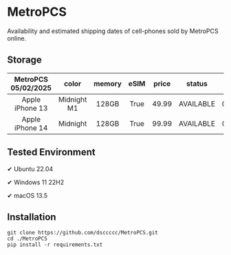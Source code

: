 # MetroPCS
Availability and estimated shipping dates of cell-phones sold by MetroPCS online.
## Storage
|MetroPCS 05/02/2025|color|memory|eSIM|price|status|shipping from|shipping to|
|:--:|:--:|:--:|:--:|:--:|:--:|:--:|:--:|
|Apple iPhone 13|Midnight M1|128GB|True|49.99|AVAILABLE|05/02/2025|05/05/2025|
|Apple iPhone 14|Midnight|128GB|True|99.99|AVAILABLE|05/02/2025|05/05/2025|

## Tested Environment
✔ Ubuntu 22.04

✔ Windows 11 22H2

✔ macOS 13.5
## Installation
```
git clone https://github.com/dsccccc/MetroPCS.git
cd ./MetroPCS
pip install -r requirements.txt
```
